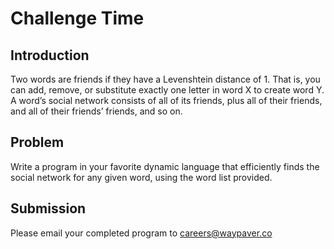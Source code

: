 # Challenge Time

## Introduction
Two words are friends if they have a Levenshtein distance of 1. That is, you
can add, remove, or substitute exactly one letter in word X to create word Y.
A word’s social network consists of all of its friends, plus all of their
friends, and all of their friends’ friends, and so on.

## Problem
Write a program in your favorite dynamic language that efficiently finds the
social network for any given word, using the word list provided.

## Submission
Please email your completed program to careers@waypaver.co
